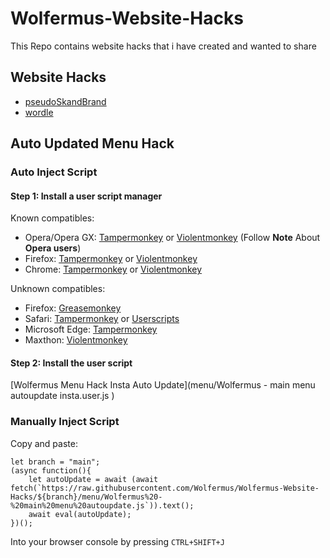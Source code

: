 # Wolfermus-Website-Hacks

This Repo contains website hacks that i have created and wanted to share

## Website Hacks

- [pseudoSkandBrand](pseudoSkandBrand)
- [wordle](wordle)

## Auto Updated Menu Hack

### Auto Inject Script
#### Step 1: Install a user script manager
Known compatibles: 
- Opera/Opera GX: [Tampermonkey](https://addons.opera.com/en-gb/extensions/details/tampermonkey-beta/) or [Violentmonkey](https://violentmonkey.github.io/get-it/) (Follow **Note** About **Opera users**)
- Firefox: [Tampermonkey](https://addons.mozilla.org/en-GB/firefox/addon/tampermonkey/) or [Violentmonkey](https://addons.mozilla.org/en-GB/firefox/addon/violentmonkey/)
- Chrome: [Tampermonkey](https://chrome.google.com/webstore/detail/tampermonkey/dhdgffkkebhmkfjojejmpbldmpobfkfo) or [Violentmonkey](https://chrome.google.com/webstore/detail/violentmonkey/jinjaccalgkegednnccohejagnlnfdag)

Unknown compatibles: 
- Firefox: [Greasemonkey](https://addons.mozilla.org/en-GB/firefox/addon/greasemonkey/)
- Safari: [Tampermonkey](https://www.tampermonkey.net/?browser=safari) or [Userscripts](https://apps.apple.com/app/userscripts/id1463298887)
- Microsoft Edge: [Tampermonkey](https://microsoftedge.microsoft.com/addons/detail/tampermonkey/iikmkjmpaadaobahmlepeloendndfphd)
- Maxthon: [Violentmonkey](https://extension.maxthon.com/detail/index.php?view_id=1680)

#### Step 2: Install the user script
[Wolfermus Menu Hack Insta Auto Update](menu/Wolfermus - main menu autoupdate insta.user.js )


### Manually Inject Script

Copy and paste:
```
let branch = "main";
(async function(){
	let autoUpdate = await (await fetch(`https://raw.githubusercontent.com/Wolfermus/Wolfermus-Website-Hacks/${branch}/menu/Wolfermus%20-%20main%20menu%20autoupdate.js`)).text();
	await eval(autoUpdate);
})();
```
Into your browser console by pressing `CTRL+SHIFT+J`

